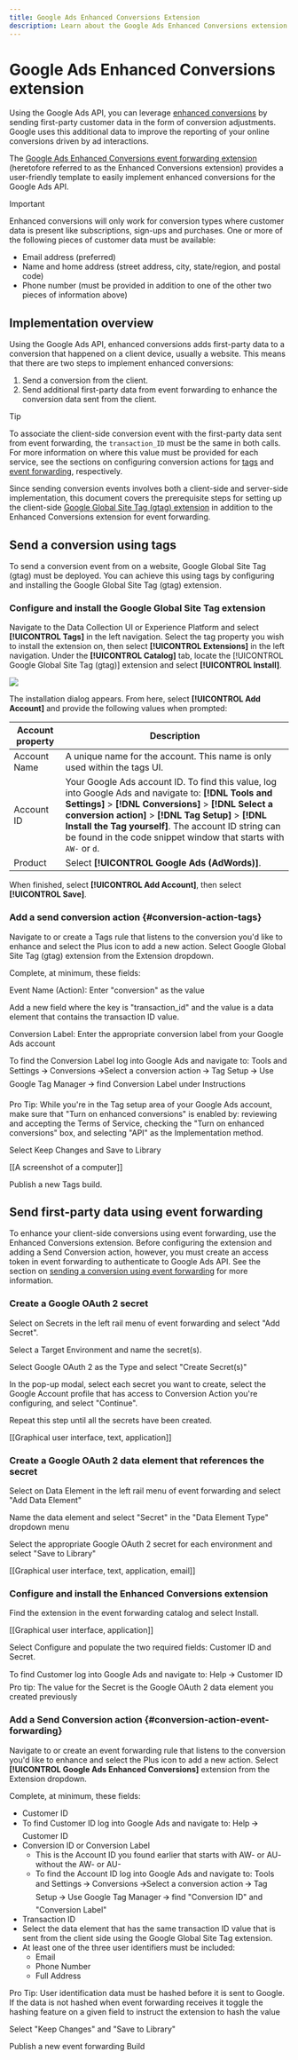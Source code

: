 ```yaml
---
title: Google Ads Enhanced Conversions Extension
description: Learn about the Google Ads Enhanced Conversions extension for event forwarding in Adobe Experience Platform.
---
```

# Google Ads Enhanced Conversions extension

Using the Google Ads API, you can leverage [enhanced conversions](https://support.google.com/google-ads/answer/9888656) by sending first-party customer data in the form of conversion adjustments. Google uses this additional data to improve the reporting of your online conversions driven by ad interactions. 

The [Google Ads Enhanced Conversions event forwarding extension](https://exchange.adobe.com/apps/ec/108630/google-ads-enhanced-conversions) (heretofore referred to as the Enhanced Conversions extension) provides a user-friendly template to easily implement enhanced conversions for the Google Ads API. 

>[!IMPORTANT]
>
>Enhanced conversions will only work for conversion types where customer data is present like subscriptions, sign-ups and purchases. One or more of the following pieces of customer data must be available: 
>
>* Email address (preferred) 
>* Name and home address (street address, city, state/region, and postal code) 
>* Phone number (must be provided in addition to one of the other two pieces of information above) 

## Implementation overview 

Using the Google Ads API, enhanced conversions adds first-party data to a conversion that happened on a client device, usually a website. This means that there are two steps to implement enhanced conversions: 

1. Send a conversion from the client.
1. Send additional first-party data from event forwarding to enhance the conversion data sent from the client.

>[!TIP]
>
>To associate the client-side conversion event with the first-party data sent from event forwarding, the `transaction_ID` must be the same in both calls. For more information on where this value must be provided for each service, see the sections on configuring conversion actions for [tags](#conversion-action-tags) and [event forwarding](#conversion-action-event-forwarding), respectively.

Since sending conversion events involves both a client-side and server-side implementation, this document covers the prerequisite steps for setting up the client-side [Google Global Site Tag (gtag) extension](https://exchange.adobe.com/apps/ec/101437/google-global-site-tag-gtag) in addition to the Enhanced Conversions extension for event forwarding.

## Send a conversion using tags

To send a conversion event from on a website, Google Global Site Tag (gtag) must be deployed. You can achieve this using tags by configuring and installing the Google Global Site Tag (gtag) extension.

### Configure and install the Google Global Site Tag extension

Navigate to the Data Collection UI or Experience Platform and select **[!UICONTROL Tags]** in the left navigation. Select the tag property you wish to install the extension on, then select **[!UICONTROL Extensions]** in the left navigation. Under the **[!UICONTROL Catalog]** tab, locate the [!UICONTROL Google Global Site Tag (gtag)] extension and select **[!UICONTROL Install]**.

![](../../../images/extensions/google-ads-enhanced-conversions/install-gtag-extension.png)

The installation dialog appears. From here, select **[!UICONTROL Add Account]** and provide the following values when prompted:

| Account property | Description |
| --- | --- |
| Account Name | A unique name for the account. This name is only used within the tags UI. |
| Account ID | Your Google Ads account ID. To find this value, log into Google Ads and navigate to: **[!DNL Tools and Settings]** > **[!DNL Conversions]** > **[!DNL Select a conversion action]** > **[!DNL Tag Setup]** > **[!DNL Install the Tag yourself]**. The account ID string can be found in the code snippet window that starts with `AW-` or `d`. |
| Product | Select **[!UICONTROL Google Ads (AdWords)]**. |

When finished, select **[!UICONTROL Add Account]**, then select **[!UICONTROL Save]**.

### Add a send conversion action {#conversion-action-tags}

Navigate to or create a Tags rule that listens to the conversion you'd like to enhance and select the Plus icon to add a new action. Select Google Global Site Tag (gtag) extension from the Extension dropdown.  

Complete, at minimum, these fields: 

Event Name (Action): Enter "conversion" as the value 

Add a new field where the key is "transaction_id" and the value is a data element that contains the transaction ID value.  

Conversion Label: Enter the appropriate conversion label from your Google Ads account 

To find the Conversion Label log into Google Ads and navigate to: Tools and Settings 🡪 Conversions 🡪Select a conversion action 🡪 Tag Setup 🡪 Use Google Tag Manager 🡪 find Conversion Label under Instructions 

Pro Tip: While you're in the Tag setup area of your Google Ads account, make sure that "Turn on enhanced conversions" is enabled by: reviewing and accepting the Terms of Service, checking the "Turn on enhanced conversions" box, and selecting "API" as the Implementation method. 

Select Keep Changes and Save to Library 

[[A screenshot of a computer]]

Publish a new Tags build. 

## Send first-party data using event forwarding 

To enhance your client-side conversions using event forwarding, use the Enhanced Conversions extension. Before configuring the extension and adding a Send Conversion action, however, you must create an access token in event forwarding to authenticate to Google Ads API. See the section on [sending a conversion using event forwarding](#conversion-event-forwarding) for more information.

### Create a Google OAuth 2 secret 

Select on Secrets in the left rail menu of event forwarding and select "Add Secret". 

Select a Target Environment and name the secret(s).  

Select Google OAuth 2 as the Type and select "Create Secret(s)" 

In the pop-up modal, select each secret you want to create, select the Google Account profile that has access to Conversion Action you're configuring, and select "Continue". 

Repeat this step until all the secrets have been created. 
 
[[Graphical user interface, text, application]]
 
### Create a Google OAuth 2 data element that references the secret 

Select on Data Element in the left rail menu of event forwarding and select "Add Data Element" 

Name the data element and select "Secret" in the "Data Element Type" dropdown menu 

Select the appropriate Google OAuth 2 secret for each environment and select "Save to Library" 

[[Graphical user interface, text, application, email]]


### Configure and install the Enhanced Conversions extension

Find the extension in the event forwarding catalog and select Install. 

[[Graphical user interface, application]]

Select Configure and populate the two required fields: Customer ID and Secret.  

To find Customer log into Google Ads and navigate to: Help 🡪 Customer ID 
Pro tip: The value for the Secret is the Google OAuth 2 data element you created previously 

### Add a Send Conversion action {#conversion-action-event-forwarding}

Navigate to or create an event forwarding rule that listens to the conversion you'd like to enhance and select the Plus icon to add a new action. Select **[!UICONTROL Google Ads Enhanced Conversions]** extension from the Extension dropdown.  

Complete, at minimum, these fields: 

* Customer ID
*   To find Customer ID log into Google Ads and navigate to: Help 🡪 Customer ID 
* Conversion ID or Conversion Label 
    * This is the Account ID you found earlier that starts with AW- or AU- without the AW- or AU- 
    * To find the Account ID log into Google Ads and navigate to: Tools and Settings 🡪 Conversions 🡪Select a conversion action 🡪 Tag Setup 🡪 Use Google Tag Manager 🡪 find "Conversion ID" and "Conversion Label" 
* Transaction ID 
*    Select the data element that has the same transaction ID value that is sent from the client side using the Google Global Site Tag extension. 
* At least one of the three user identifiers must be included: 
    * Email 
    * Phone Number 
    * Full Address 

Pro Tip: User identification data must be hashed before it is sent to Google. If the data is not hashed when event forwarding receives it toggle the hashing feature on a given field to instruct the extension to hash the value 

Select "Keep Changes" and "Save to Library" 

Publish a new event forwarding Build
